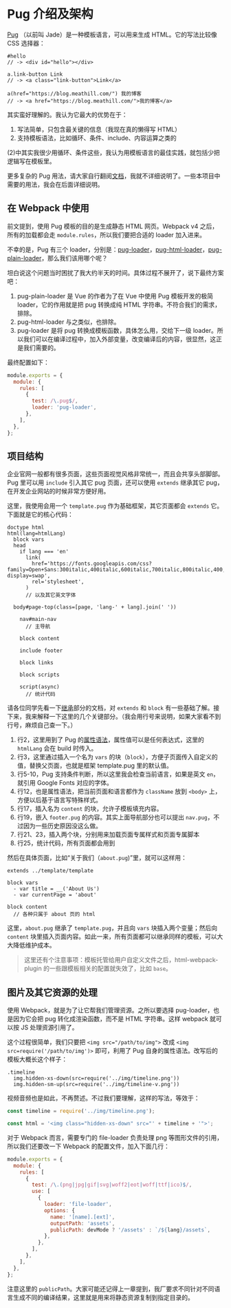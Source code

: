 Pug 介绍及架构
========

[Pug](https://pugjs.org/) （以前叫 Jade）是一种模板语言，可以用来生成 HTML。它的写法比较像 CSS 选择器：

```pug
#hello
// -> <div id="hello"></div>

a.link-button Link
// -> <a class="link-button">Link</a>

a(href="https://blog.meathill.com/") 我的博客
// -> <a href="https://blog.meathill.com/">我的博客</a>
```

其实蛮好理解的。我认为它最大的优势在于：

1. 写法简单，只包含最关键的信息（我现在真的懒得写 HTML）
2. 支持模板语法，比如循环、条件、include、内容运算之类的

(2)中其实我很少用循环、条件这些，我认为用模板语言的最佳实践，就包括少把逻辑写在模板里。

更多复杂的 Pug 用法，请大家自行翻阅[文档](https://pugjs.org/api/getting-started.html)，我就不详细说明了。一些本项目中需要的用法，我会在后面详细说明。

在 Webpack 中使用
--------

前文提到，使用 Pug 模板的目的是生成静态 HTML 网页。Webpack v4 之后，所有的加载都会走 `module.rules`，所以我们要把合适的 loader 加入进来。

不幸的是，Pug 有三个 loader，分别是：[pug-loader](https://www.npmjs.com/package/pug-loader)，[pug-html-loader](https://www.npmjs.com/package/pug-html-loader)，[pug-plain-loader](https://www.npmjs.com/package/pug-plain-loader)，那么我们该用哪个呢？

坦白说这个问题当时困扰了我大约半天的时间。具体过程不展开了，说下最终方案吧：

1. pug-plain-loader 是 Vue 的作者为了在 Vue 中使用 Pug 模板开发的极简 loader，它的作用就是把 pug 转换成纯 HTML 字符串。不符合我们的需求，排除。
2. pug-html-loader 与之类似，也排除。
3. pug-loader 是将 pug 转换成模板函数，具体怎么用，交给下一级 loader。所以我们可以在编译过程中，加入外部变量，改变编译后的内容，很显然，这正是我们需要的。

最终配置如下：

```js
module.exports = {
  module: {
    rules: [
      {
        test: /\.pug$/,
        loader: 'pug-loader',
      },
    ],
  },
};
```

项目结构
--------

企业官网一般都有很多页面，这些页面视觉风格非常统一，而且会共享头部脚部。Pug 里可以用 `include` 引入其它 pug 页面，还可以使用 `extends` 继承其它 pug，在开发企业网站的时候非常方便好用。

这里，我使用会用一个 `template.pug` 作为基础框架，其它页面都会 `extends` 它。下面就是它的核心代码：

```pug
doctype html
html(lang=htmlLang)
  block vars
  head
    if lang === 'en'
      link(
        href='https://fonts.googleapis.com/css?family=Open+Sans:300italic,400italic,600italic,700italic,800italic,400,300,600,700,800&font-display=swap',
        rel='stylesheet',
      )
      // 以及其它英文字体

  body#page-top(class=[page, 'lang-' + lang].join(' '))

    nav#main-nav
      // 主导航

    block content

    include footer

    block links

    block scripts

    script(async)
      // 统计代码
```

请各位同学先看一下[继承](https://pugjs.org/language/inheritance.html)部分的文档，对 `extends` 和 `block` 有一些基础了解。接下来，我来解释一下这里的几个关键部分。（我会用行号来说明，如果大家看不到行号，麻烦自己查一下。）

1. 行2，这里用到了 Pug 的[属性语法](https://pugjs.org/language/attributes.html)，属性值可以是任何表达式，这里的 `htmlLang` 会在 build 时传入。
2. 行3，这里通过插入一个名为 `vars` 的块（`block`），方便子页面传入自定义的值，替换父页面，也就是框架 template.pug 里的默认值。
3. 行5-10，Pug 支持条件判断，所以这里我会检查当前语言，如果是英文 `en`，就引用 Google Fonts 对应的字体。
4. 行12，也是属性语法，把当前页面和语言都作为 `className` 放到 `<body>` 上，方便以后基于语言写特殊样式。
5. 行17，插入名为 `content` 的块，允许子模板填充内容。
6. 行19，嵌入 `footer.pug` 的内容。其实上面导航部分也可以提出 `nav.pug`，不过因为一些历史原因没这么做。
7. 行21、23，插入两个块，分别用来加载页面专属样式和页面专属脚本
8. 行25，统计代码，所有页面都会用到

然后在具体页面，比如“关于我们（`about.pug`)”里，就可以这样用：

```pug
extends ../template/template

block vars
  - var title = __('About Us')
  - var currentPage = 'about'

block content
  // 各种只属于 about 页的 html
```

这里，`about.pug` 继承了 `template.pug`，并且向 `vars` 块插入两个变量；然后向 `content` 块里插入页面内容。如此一来，所有页面都可以继承同样的模板，可以大大降低维护成本。

> 这里还有个注意事项：模板托管给用户自定义文件之后，html-webpack-plugin 的一些跟模板相关的配置就失效了，比如 `base`。

图片及其它资源的处理
--------

使用 Webpack，就是为了让它帮我们管理资源。之所以要选择 pug-loader，也是因为它会把 pug 转化成渲染函数，而不是 HTML 字符串。这样 webpack 就可以按 JS 处理资源引用了。

这个过程很简单，我们只要把 `<img src="/path/to/img">` 改成 `<img src=require('/path/to/img')>` 即可，利用了 Pug 自身的属性语法。改写后的模板大概长这个样子：

```pug
.timeline
  img.hidden-xs-down(src=require('../img/timeline.png'))
  img.hidden-sm-up(src=require('../img/timeline-v.png'))
```

视频音频也是如此，不再赘述。不过我们要理解，这样的写法，等效于：

```js
const timeline = require('../img/timeline.png');

const html = '<img class="hidden-xs-down" src="' + timeline + '">';
```

对于 Webpack 而言，需要专门的 file-loader 负责处理 png 等图形文件的引用，所以我们还要改一下 Webpack 的配置文件，加入下面几行：

```js
module.exports = {
  module: {
    rules: [
      {
        test: /\.(png|jpg|gif|svg|woff2|eot|woff|ttf|ico)$/,
        use: [
          {
            loader: 'file-loader',
            options: {
              name: '[name].[ext]',
              outputPath: 'assets',
              publicPath: devMode ? '/assets' : `/${lang}/assets`,
            },
          },
        ],
      },
    ],
  },
};
```

注意这里的 `publicPath`。大家可能还记得上一章提到，我厂要求不同针对不同语言生成不同的编译结果，这里就是用来将静态资源复制到指定目录的。
